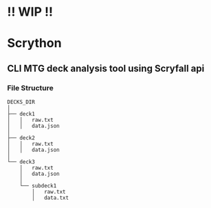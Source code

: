 # **!! WIP !!**

# Scrython
## CLI MTG deck analysis tool using Scryfall api

### File Structure
```
DECKS_DIR
│
├── deck1
│	│	raw.txt
│	│	data.json
│
├── deck2
│	│	raw.txt
│	│	data.json
│
└── deck3
	│	raw.txt
	│	data.json
	│
	└── subdeck1
		│	raw.txt
		│	data.txt
```